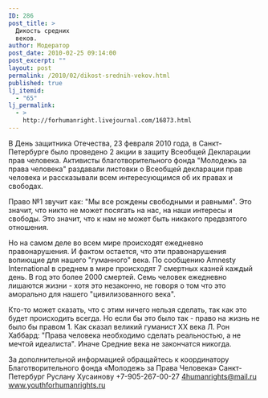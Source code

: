 ```yaml
---
ID: 286
post_title: >
  Дикость средних
  веков.
author: Модератор
post_date: 2010-02-25 09:14:00
post_excerpt: ""
layout: post
permalink: /2010/02/dikost-srednih-vekov.html
published: true
lj_itemid:
  - "65"
lj_permalink:
  - >
    http://forhumanright.livejournal.com/16873.html
---
```

В День защитника Отечества, 23 февраля 2010 года, в Санкт-Петербурге было проведено 2 акции в защиту Всеобщей Декларации прав человека. Активисты благотворительного фонда "Молодежь за права человека" раздавали листовки о Всеобщей декларации прав человека и рассказывали всем интересующимся об их правах и свободах.

Право №1 звучит как: "Мы все рождены свободными и равными". Это значит, что никто не может посягать на нас, на наши интересы и свободы. Это значит, что к нам не может быть никакого предвзятого отношения.

Но на самом деле во всем мире происходят ежедневно правонарушения. И фактом остается, что эти правонарушения вопиющие для нашего "гуманного" века. По сообщению Amnesty International в среднем в мире происходят 7 смертных казней каждый день. В год это более 2000 смертей. Семь человек ежедневно лишаются жизни - хотя это незаконно, не говоря о том что это аморально для нашего "цивилизованного века".

Кто-то может сказать, что с этим ничего нельзя сделать, так как это будет происходить всегда. Но если бы это было так - право на жизнь не было бы правом 1. Как сказал великий гуманист ХХ века Л. Рон Хаббард: "Права человека необходимо сделать реальностью, а не мечтой идеалиста". Иначе Средние века не закончатся никогда.

За дополнительной информацией обращайтесь к координатору
Благотворительного фонда «Молодежь за Права Человека» Санкт-Петербург
Руслану Хусаинову
+7-905-267-00-27
4humanrights@mail.ru
www.youthforhumanrights.ru